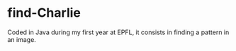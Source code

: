 # find-Charlie
Coded in Java during my first year at EPFL, it consists in finding a pattern in an image.
